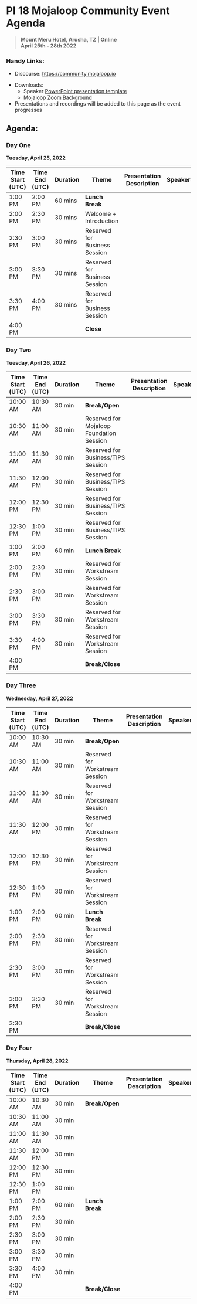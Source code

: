 # PI 18 Mojaloop Community Event Agenda

> **Mount Meru Hotel, Arusha, TZ | Online**  
> __April 25th - 28th 2022__

### Handy Links:
* Discourse: https://community.mojaloop.io
<!-- * Register for the Zoom Webinar: https://us06web.zoom.us/meeting/register/tZAsc-qpqzIoGdx2KA4tF4qYfYl_pDR3wE-k -->
* Downloads:
  - Speaker [PowerPoint presentation template](./presentations/presentation_template.pptx)
  - Mojaloop [Zoom Background](./presentations/zoom_bg.png)  
* Presentations and recordings will be added to this page as the event progresses

## Agenda:

<!-- 

  TODO: fill in these with values from:
  https://docs.google.com/spreadsheets/d/1ZkpnFcqe5ZdISssCskTIxdxw4ml-5HC7PKR-JVyXFMs/edit#gid=101830874 
 
 -->

### Day One
__Tuesday, April 25, 2022__


| Time Start (UTC) | Time End (UTC) | Duration | Theme | Presentation Description | Speaker(s) |
| ---------------- | -------------- | -------- | ----- | ------------------------ | ---------- |
| 1:00 PM 	       | 2:00 PM      	| 60 mins  | **Lunch Break**        | | | 	
| 2:00 PM 	       | 2:30 PM      	| 30 mins  | Welcome + Introduction | |	|
| 2:30 PM 	       | 3:00 PM      	| 30 mins  | Reserved for Business Session | |	|
| 3:00 PM 	       | 3:30 PM      	| 30 mins  | Reserved for Business Session | |	|
| 3:30 PM 	       | 4:00 PM      	| 30 mins  | Reserved for Business Session | |	|
| 4:00 PM 	       |                |          | **Close** | |	|


### Day Two
__Tuesday, April 26, 2022__

| Time Start (UTC) | Time End (UTC) | Duration | Theme | Presentation Description | Speaker(s) |
| ---------------- | -------------- | -------- | ----- | ------------------------ | ---------- |
| 10:00 AM         |	10:30 AM      |	30 min   | **Break/Open**	| | |
| 10:30 AM         |	11:00 AM      |	30 min   | Reserved for Mojaloop Foundation Session| | |
| 11:00 AM         |	11:30 AM      |	30 min   | Reserved for Business/TIPS Session| | |
| 11:30 AM         |	12:00 PM      |	30 min   | Reserved for Business/TIPS Session| | |
| 12:00 PM         |	12:30 PM      |	30 min   | Reserved for Business/TIPS Session| | |
| 12:30 PM         |	1:00 PM       |	30 min   | Reserved for Business/TIPS Session| | |
| 1:00 PM          |	2:00 PM       |	60 min   | **Lunch Break**	| | |
| 2:00 PM          |	2:30 PM       |	30 min   | Reserved for Workstream Session| | |
| 2:30 PM          |	3:00 PM       |	30 min   | Reserved for Workstream Session| | |
| 3:00 PM          |	3:30 PM       |	30 min   | Reserved for Workstream Session| | |
| 3:30 PM          |	4:00 PM       |	30 min   | Reserved for Workstream Session| | |
| 4:00 PM          |	              |          | **Break/Close** | | |


### Day Three
__Wednesday, April 27, 2022__

| Time Start (UTC) | Time End (UTC) | Duration | Theme | Presentation Description | Speaker(s) |
| ---------------- | -------------- | -------- | ----- | ------------------------ | ---------- |
| 10:00 AM         |	10:30 AM      |	30 min   | **Break/Open**	| | |
| 10:30 AM         |	11:00 AM      |	30 min   | Reserved for Workstream Session| | |
| 11:00 AM         |	11:30 AM      |	30 min   | Reserved for Workstream Session| | |
| 11:30 AM         |	12:00 PM      |	30 min   | Reserved for Workstream Session| | |
| 12:00 PM         |	12:30 PM      |	30 min   | Reserved for Workstream Session| | |
| 12:30 PM         |	1:00 PM       |	30 min   | Reserved for Workstream Session| | |
| 1:00 PM          |	2:00 PM       |	60 min   | **Lunch Break**	| | |
| 2:00 PM          |	2:30 PM       |	30 min   | Reserved for Workstream Session| | |
| 2:30 PM          |	3:00 PM       |	30 min   | Reserved for Workstream Session| | |
| 3:00 PM          |	3:30 PM       |	30 min   | Reserved for Workstream Session| | |
| 3:30 PM          |	              |          | **Break/Close** | | | 


### Day Four
__Thursday, April 28, 2022__

| Time Start (UTC) | Time End (UTC) | Duration | Theme | Presentation Description | Speaker(s) |
| ---------------- | -------------- | -------- | ----- | ------------------------ | ---------- |
| 10:00 AM         |	10:30 AM      |	30 min   | **Break/Open**	| | |
| 10:30 AM         |	11:00 AM      |	30 min   | | | |
| 11:00 AM         |	11:30 AM      |	30 min   | | | |
| 11:30 AM         |	12:00 PM      |	30 min   | | | |
| 12:00 PM         |	12:30 PM      |	30 min   | | | |
| 12:30 PM         |	1:00 PM       |	30 min   | | | |
| 1:00 PM          |	2:00 PM       |	60 min   | **Lunch Break**	| | |
| 2:00 PM          |	2:30 PM       |	30 min   | | | |
| 2:30 PM          |	3:00 PM       |	30 min   | | | |
| 3:00 PM          |	3:30 PM       |	30 min   | | | |
| 3:30 PM          |	4:00 PM       |	30 min   | | | |
| 4:00 PM          |	              |          | **Break/Close**